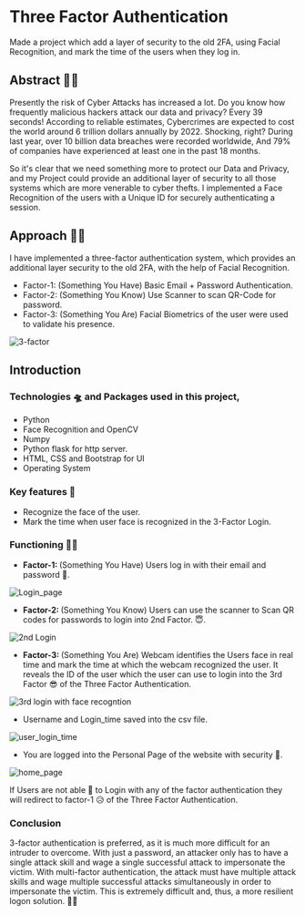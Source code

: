 
# Three Factor Authentication 
Made a project which add a layer of security to the old 2FA, using Facial Recognition, and mark the time of the users when they log in.

## Abstract :man_office_worker:	
Presently the risk of Cyber Attacks has increased a lot. Do you know how frequently malicious hackers attack our data and privacy? Every 39 seconds! According to reliable estimates, Cybercrimes are expected to cost the world around 6 trillion dollars annually by 2022. Shocking, right? During last year, over 10 billion data breaches were recorded worldwide, And 79% of companies have experienced at least one in the past 18 months.

So it's clear that we need something more to protect our Data and Privacy, and my Project could provide an additional layer of security to all those systems which are more venerable to cyber thefts. I implemented a Face Recognition of the users with a Unique ID for securely authenticating a session.

## Approach :running_man:
I have implemented a three-factor authentication system, which provides an additional layer security to the old 2FA, with the help of Facial Recognition.

- Factor-1: (Something You Have) Basic Email + Password Authentication.
- Factor-2: (Something You Know) Use Scanner to scan QR-Code for password.
- Factor-3: (Something You Are) Facial Biometrics of the user were used to validate his presence. <br>

![3-factor](https://user-images.githubusercontent.com/83868776/193419136-a172b038-6432-4761-8d97-7eef60679270.jpg)

## Introduction

### Technologies :flying_saucer: and Packages used in this project,
- Python
- Face Recognition and OpenCV
- Numpy
- Python flask for http server.
- HTML, CSS and Bootstrap for UI
- Operating System

### Key features :rocket:
- Recognize the face of the user.
- Mark the time when user face is recognized in the 3-Factor Login.

### Functioning :man_student:
- <b>Factor-1: </b> (Something You Have) Users log in with their email and password :hugs:.

![Login_page](https://user-images.githubusercontent.com/83868776/193450228-0a665af1-bc61-40a6-bf7b-466bfb14fccd.png)

- <b>Factor-2: </b> (Something You Know) Users can use the scanner to Scan QR codes for passwords to login into 2nd Factor. :innocent:. 

![2nd Login](https://user-images.githubusercontent.com/83868776/193451034-3ef70de0-1b11-4740-8581-57a4375f64b6.png)
 - <b>Factor-3: </b> (Something You Are) Webcam identifies the Users face in real time and mark the time at which the webcam recognized the user. It reveals the ID of the user which the user can use to login into the 3rd Factor :sunglasses: of the Three Factor Authentication.
 
![3rd login with face recogntion](https://user-images.githubusercontent.com/83868776/193453665-53652b6a-5ef2-4f22-92ec-701b8f989532.png)

- Username and Login_time saved into the csv file.

![user_login_time](https://user-images.githubusercontent.com/83868776/193452819-bac17d43-a494-4edd-9730-ff4620c2b417.png)


- You are logged into the Personal Page of the website with security :partying_face:. 

![home_page](https://user-images.githubusercontent.com/83868776/193452612-0c2b4857-0474-4fe6-aa4c-9ef28db1bc0c.png)

If Users are not able :pleading_face: to Login with any of the factor authentication they will redirect to factor-1 :disappointed_relieved: of the Three Factor Authentication.

### Conclusion
3-factor authentication is preferred, as it is much more difficult for an intruder to overcome. With just a password, an attacker only has to have a single attack skill and wage a single successful attack to impersonate the victim. With multi-factor authentication, the attack must have multiple attack skills and wage multiple successful attacks simultaneously in order to impersonate the victim. This is extremely difficult and, thus, a more resilient logon solution. :wave::wave:
